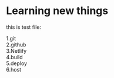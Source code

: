 <h1>Learning new things</h1>

this is test file:

1.git\
2.github\
3.Netlify\
4.build\
5.deploy\
6.host

